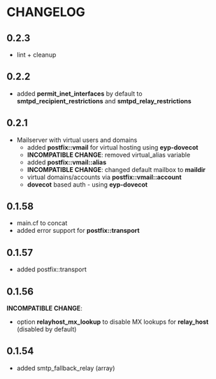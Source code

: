 # CHANGELOG

## 0.2.3

* lint + cleanup

## 0.2.2

* added **permit_inet_interfaces** by default to **smtpd_recipient_restrictions** and **smtpd_relay_restrictions**

## 0.2.1

* Mailserver with virtual users and domains
  * added **postfix::vmail** for virtual hosting using **eyp-dovecot**
  * **INCOMPATIBLE CHANGE**: removed virtual_alias variable
  * added **postfix::vmail::alias**
  * **INCOMPATIBLE CHANGE**: changed default mailbox to **maildir**
  * virtual domains/accounts via **postfix::vmail::account**
  * **dovecot** based auth - using **eyp-dovecot**

## 0.1.58

* main.cf to concat
* added error support for **postfix::transport**

## 0.1.57

* added postfix::transport

## 0.1.56

**INCOMPATIBLE CHANGE**:
* option **relayhost_mx_lookup** to disable MX lookups for **relay_host** (disabled by default)

## 0.1.54

* added smtp_fallback_relay (array)
